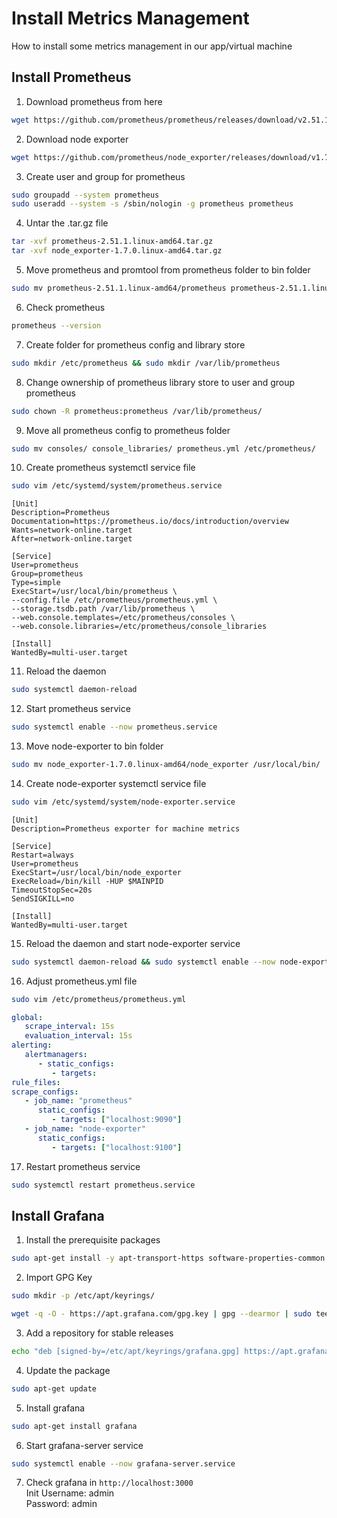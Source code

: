 # Install Metrics Management

How to install some metrics management in our app/virtual machine

## Install Prometheus
1. Download prometheus from here
```bash
wget https://github.com/prometheus/prometheus/releases/download/v2.51.1/prometheus-2.51.1.linux-amd64.tar.gz
```
2. Download node exporter
```bash
wget https://github.com/prometheus/node_exporter/releases/download/v1.7.0/node_exporter-1.7.0.linux-amd64.tar.gz
```
3. Create user and group for prometheus
```bash
sudo groupadd --system prometheus
sudo useradd --system -s /sbin/nologin -g prometheus prometheus
```
4. Untar the .tar.gz file
```bash
tar -xvf prometheus-2.51.1.linux-amd64.tar.gz
tar -xvf node_exporter-1.7.0.linux-amd64.tar.gz
```
5. Move prometheus and promtool from prometheus folder to bin folder
```bash
sudo mv prometheus-2.51.1.linux-amd64/prometheus prometheus-2.51.1.linux-amd64/promtool /usr/local/bin/
```
6. Check prometheus
```bash
prometheus --version
```
7. Create folder for prometheus config and library store
```bash
sudo mkdir /etc/prometheus && sudo mkdir /var/lib/prometheus
```
8. Change ownership of prometheus library store to user and group prometheus
```bash
sudo chown -R prometheus:prometheus /var/lib/prometheus/
```
9. Move all prometheus config to prometheus folder
```bash
sudo mv consoles/ console_libraries/ prometheus.yml /etc/prometheus/
```
10. Create prometheus systemctl service file
```bash
sudo vim /etc/systemd/system/prometheus.service
```
```config
[Unit]
Description=Prometheus
Documentation=https://prometheus.io/docs/introduction/overview
Wants=network-online.target
After=network-online.target

[Service]
User=prometheus
Group=prometheus
Type=simple
ExecStart=/usr/local/bin/prometheus \
--config.file /etc/prometheus/prometheus.yml \
--storage.tsdb.path /var/lib/prometheus \
--web.console.templates=/etc/prometheus/consoles \
--web.console.libraries=/etc/prometheus/console_libraries

[Install]
WantedBy=multi-user.target
```
11. Reload the daemon
```bash
sudo systemctl daemon-reload
```
12. Start prometheus service
```bash
sudo systemctl enable --now prometheus.service
```
13. Move node-exporter to bin folder
```bash
sudo mv node_exporter-1.7.0.linux-amd64/node_exporter /usr/local/bin/ 
```
14. Create node-exporter systemctl service file
```bash
sudo vim /etc/systemd/system/node-exporter.service
```
```config
[Unit]
Description=Prometheus exporter for machine metrics

[Service]
Restart=always
User=prometheus
ExecStart=/usr/local/bin/node_exporter
ExecReload=/bin/kill -HUP $MAINPID
TimeoutStopSec=20s
SendSIGKILL=no

[Install]
WantedBy=multi-user.target
```
15. Reload the daemon and start node-exporter service
```bash
sudo systemctl daemon-reload && sudo systemctl enable --now node-exporter.service
```
16. Adjust prometheus.yml file
```bash
sudo vim /etc/prometheus/prometheus.yml
```
```yaml
global:
   scrape_interval: 15s
   evaluation_interval: 15s
alerting:
   alertmanagers:
      - static_configs:
         - targets:
rule_files:
scrape_configs:
   - job_name: "prometheus"
      static_configs:
         - targets: ["localhost:9090"]
   - job_name: "node-exporter"
      static_configs:
         - targets: ["localhost:9100"]
```
17. Restart prometheus service
```bash
sudo systemctl restart prometheus.service
```

## Install Grafana
1. Install the prerequisite packages
```bash
sudo apt-get install -y apt-transport-https software-properties-common wget
```
2. Import GPG Key
```bash
sudo mkdir -p /etc/apt/keyrings/
```
```bash
wget -q -O - https://apt.grafana.com/gpg.key | gpg --dearmor | sudo tee /etc/apt/keyrings/grafana.gpg > /dev/null
```
3. Add a repository for stable releases
```bash
echo "deb [signed-by=/etc/apt/keyrings/grafana.gpg] https://apt.grafana.com stable main" | sudo tee -a /etc/apt/sources.list.d/grafana.list
```
4. Update the package
```bash
sudo apt-get update
```
5. Install grafana
```bash
sudo apt-get install grafana
```
6. Start grafana-server service
```bash
sudo systemctl enable --now grafana-server.service
```
7. Check grafana in `http://localhost:3000`\
Init Username: admin\
Password: admin